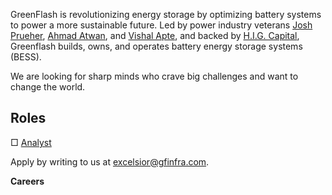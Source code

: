 GreenFlash is revolutionizing energy storage by optimizing battery systems to power a more sustainable future. Led by power industry veterans [Josh Prueher](https://www.linkedin.com/in/josh-prueher-85416613/), [Ahmad Atwan](https://www.linkedin.com/in/ahmad-atwan-0a4719/), and [Vishal Apte](https://www.linkedin.com/in/vishalapte/), and backed by [H.I.G. Capital](https://higinfrastructure.com/), Greenflash builds, owns, and operates battery energy storage systems (BESS).

We are looking for sharp minds who crave big challenges and want to change the world.

## Roles

&#x25A1; [Analyst](analyst.md)

Apply by writing to us at [excelsior@gfinfra.com](mailto:excelsior@gfinfra.com).

**Careers**
